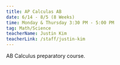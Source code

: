 ```yaml
---
title: AP Calculas AB
date: 6/14 - 8/5 (8 Weeks)
time: Monday & Thursday 3:30 PM - 5:00 PM
tag: Math/Science
teacherName: Justin Kim
teacherLink: /staff/justin-kim
---
```


AB Calculus preparatory course.

